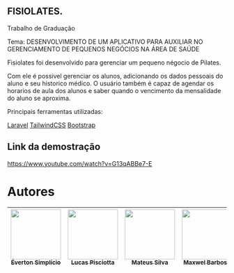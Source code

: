 ## FISIOLATES.



Trabalho de Graduação 

Tema: DESENVOLVIMENTO DE UM APLICATIVO PARA AUXILIAR NO GERENCIAMENTO DE PEQUENOS NEGÓCIOS NA ÁREA DE SAÚDE

Fisiolates foi desenvolvido para gerenciar um pequeno négocio de Pilates.

Com ele é possivel gerenciar os alunos, adicionando os dados pessoais do aluno e seu historico médico. O usuário também é capaz de agendar os horarios de aula dos alunos e saber quando o vencimento da mensalidade do aluno se aproxima.

Principais ferramentas utilizadas:

[Laravel](https://laravel.com/docs/11.x)
[TailwindCSS](https://tailwindcss.com/)
[Bootstrap](https://getbootstrap.com/)

## Link da demostração

https://www.youtube.com/watch?v=G13qABBe7-E

# Autores

| [<img loading="lazy" src="https://avatars.githubusercontent.com/u/141969632?v=4" width=115><br><sub>Éverton Simplício</sub>](https://github.com/EvertonSimplicio1710) | [<img loading="lazy" src="https://avatars.githubusercontent.com/u/103540716?v=4" width=115><br><sub>Lucas Pisciotta</sub>](https://github.com/Lucasvi1998) | [<img loading="lazy" src="https://avatars.githubusercontent.com/u/69120373?v=4" width=115><br><sub>Mateus Silva</sub>](https://github.com/MateusSouzaDaSilva) | [<img loading="lazy" src="https://avatars.githubusercontent.com/u/80491448?v=4" width=115><br><sub>Maxwel Barbosa</sub>](https://github.com/maxwelbarbosaa) |
| :---: | :---: | :---: | :---: |
